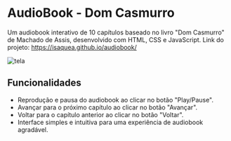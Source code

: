 # AudioBook - Dom Casmurro

Um audiobook interativo de 10 capítulos baseado no livro "Dom Casmurro" de Machado de Assis, desenvolvido com HTML, CSS e JavaScript.
Link do projeto: https://isaquea.github.io/audiobook/

![tela](https://github.com/IsaqueA/audiobook/assets/62123235/f9f517f1-4fe5-443b-aafb-bcb6c2cc632e)

## Funcionalidades

- Reprodução e pausa do audiobook ao clicar no botão "Play/Pause".
- Avançar para o próximo capítulo ao clicar no botão "Avançar".
- Voltar para o capítulo anterior ao clicar no botão "Voltar".
- Interface simples e intuitiva para uma experiência de audiobook agradável.


